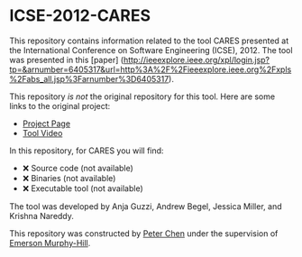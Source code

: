 # ICSE-2012-CARES

This repository contains information related to the tool CARES presented at the International Conference on Software Engineering (ICSE), 2012. The tool was presented in this [paper] (http://ieeexplore.ieee.org/xpl/login.jsp?tp=&arnumber=6405317&url=http%3A%2F%2Fieeexplore.ieee.org%2Fxpls%2Fabs_all.jsp%3Farnumber%3D6405317).

This repository _is not_ the original repository for this tool. Here are some links to the original project:
* [Project Page](http://research.microsoft.com/en-us/projects/cares/)
* [Tool Video](http://msrvideo.vo.msecnd.net/rmcvideos/166231/166231.mp4)

In this repository, for CARES you will find:
* :x: Source code (not available)
* :x: Binaries (not available)
* :x: Executable tool (not available)

The tool was developed by Anja Guzzi, Andrew Begel, Jessica Miller, and Krishna Nareddy.

This repository was constructed by [Peter Chen](https://github.com/pmchen3) under the supervision of [Emerson Murphy-Hill](https://github.com/CaptainEmerson).
